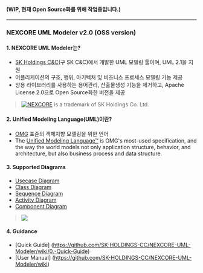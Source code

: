 #### (WIP, 현재 Open Source화를 위해 작업중입니다.)
---
### NEXCORE UML Modeler v2.0 (OSS version)

#### 1. NEXCORE UML Modeler는? 

* [SK Holdings C&C](http://cc.sk.com/)(구 SK C&C)에서 개발한 UML 모델링 툴이며, UML 2.1을 지원
* 어플리케이션의 구조, 행위, 아키텍처 및 비즈니스 프로세스 모델링 기능  제공
* 상용 라이브러리를 사용하는 용어관리, 산출물생성 기능을 제거하고, Apache License 2.0으로 Open Source화한 버전을 제공
 > [![NEXCORE](https://github.com/SK-HOLDINGS-CC/NEXCORE-UML-Modeler/blob/master/filesForGitHub/top_nexcore.gif)](http://nexcore.skcc.com/ko/)  is a trademark of SK Holdings Co. Ltd.

#### 2. Unified Modeling Language(UML)이란?

* [OMG](http://www.omg.org/) 표준의 객체지향 모델링을 위한 언어
* The [Unified Modeling Language™](http://www.uml.org/) is OMG's most-used specification, and the way the world models not only application structure, behavior, and architecture, but also business process and data structure.  

#### 3. Supported Diagrams 

* [Usecase Diagram](https://github.com/SK-HOLDINGS-CC/NEXCORE-UML-Modeler/wiki/3.1.-Usecase-Diagram)
* [Class Diagram](https://github.com/SK-HOLDINGS-CC/NEXCORE-UML-Modeler/wiki/3.2.-Class-Diagram)
* [Sequence Diagram](https://github.com/SK-HOLDINGS-CC/NEXCORE-UML-Modeler/wiki/3.3.-Sequence-Diagram)
* [Activity Diagram](https://github.com/SK-HOLDINGS-CC/NEXCORE-UML-Modeler/wiki/3.4.-Activity-Diagram)
* [Component Diagram](https://github.com/SK-HOLDINGS-CC/NEXCORE-UML-Modeler/wiki/3.5.-Component-Diagram)

> ![](https://github.com/SK-HOLDINGS-CC/NEXCORE-UML-Modeler/blob/master/filesForGitHub/class_diagram1.jpg)

#### 4. Guidance

* [Quick Guide] (https://github.com/SK-HOLDINGS-CC/NEXCORE-UML-Modeler/wiki/0.-Quick-Guide) 
* [User Manual] (https://github.com/SK-HOLDINGS-CC/NEXCORE-UML-Modeler/wiki)
